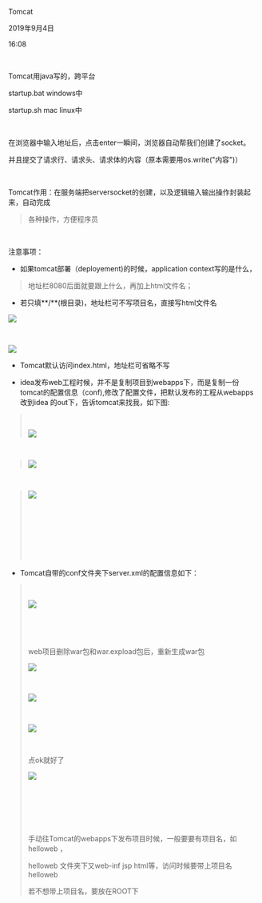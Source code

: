 Tomcat

2019年9月4日

16:08

 

Tomcat用java写的，跨平台

startup.bat windows中

startup.sh mac linux中

 

在浏览器中输入地址后，点击enter一瞬间，浏览器自动帮我们创建了socket。

并且提交了请求行、请求头、请求体的内容（原本需要用os.write(\"内容\")）

 

Tomcat作用：在服务端把serversocket的创建，以及逻辑输入输出操作封装起来，自动完成

> 各种操作，方便程序员

 

注意事项：

-   如果tomcat部署（deployement)的时候，application context写的是什么，

> 地址栏8080后面就要跟上什么，再加上html文件名；

-   若只填**/**(根目录)，地址栏可不写项目名，直接写html文件名

![](055_Tomcat_000.png)

 

![](055_Tomcat_001.png)

-   Tomcat默认访问index.html，地址栏可省略不写

-   idea发布web工程时候，并不是复制项目到webapps下，而是复制一份tomcat的配置信息（conf),修改了配置文件，把默认发布的工程从webapps改到idea 的out下，告诉tomcat来找我，如下图:

>  
>
> ![](055_Tomcat_002.png)

 

> ![](055_Tomcat_003.png)

 

> ![](055_Tomcat_004.png)
>
>  
>
>  
>
>  
>
>  

-   Tomcat自带的conf文件夹下server.xml的配置信息如下：

>  
>
> ![](055_Tomcat_005.png)
>
>  
>
>  
>
> web项目删除war包和war.expload包后，重新生成war包
>
> ![](055_Tomcat_006.png)
>
>  
>
> ![](055_Tomcat_007.png)
>
>  
>
> ![](055_Tomcat_008.png)
>
>  
>
> 点ok就好了
>
> ![](055_Tomcat_009.png)
>
>  
>
>  
>
>  
>
> 手动往Tomcat的webapps下发布项目时候，一般要要有项目名，如helloweb ，
>
> helloweb 文件夹下又web-inf jsp html等，访问时候要带上项目名helloweb
>
> 若不想带上项目名，要放在ROOT下
